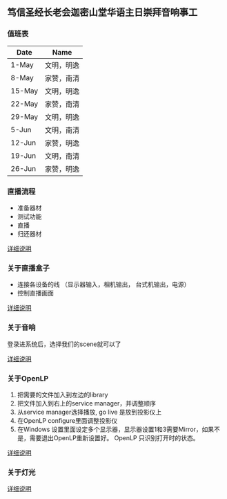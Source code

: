 ## 笃信圣经长老会迦密山堂华语主日崇拜音响事工

### 值班表

|Date|Name|
|------|------|
|1-May|文明，明逸 |
|8-May| 家赞，南清|
|15-May| 文明，明逸 |
|22-May| 家赞，南清|
|29-May| 文明，明逸 |
|5-Jun| 文明，南清|
|12-Jun| 家赞，明逸|
|19-Jun| 文明，南清|
|26-Jun| 家赞，明逸|




### 直播流程

- 准备器材
- 测试功能
- 直播
- 归还器材

[详细说明](flowchart)

### 关于直播盒子

- 连接各设备的线 （显示器输入，相机输出， 台式机输出，电源）
- 控制直播画面

[详细说明](livebox)

### 关于音响

登录进系统后，选择我们的scene就可以了

[详细说明](sound)

### 关于OpenLP

1. 把需要的文件加入到左边的library
2. 把文件加入到右上的service manager，并调整顺序
3. 从service manager选择播放, go live 是放到投影仪上
4. 在OpenLP configure里面调整投影仪
5. 在Windows 设置里面设定多个显示器，显示器设置1和3需要Mirror，如果不是，需要退出OpenLP重新设置好。 OpenLP 只识别打开时的状态。

[详细说明](openlp)

### 关于灯光

[详细说明](light)
